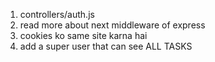 1. controllers/auth.js
2. read more about next middleware of express
3. cookies ko same site karna hai
4. add a super user that can see ALL TASKS
